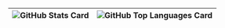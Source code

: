 | ![GitHub Stats Card] | ![GitHub Top Languages Card] |
| -------------------- | ---------------------------- |


[GitHub Stats Card]: https://github-readme-stats.vercel.app/api?username=perforb&count_private=true&theme=vue&show_icons=true&hide_border=true
[GitHub Top Languages Card]: https://github-readme-stats.vercel.app/api/top-langs/?username=perforb&layout=compact&theme=vue&hide_border=true?langs_count=9&hide=Prolog,Emacs%20Lisp,Shell

<!--
ref:
https://github.com/mattn/mattn/blob/master/README.md
https://github.com/tokuhirom/tokuhirom/blob/master/README.md
-->
